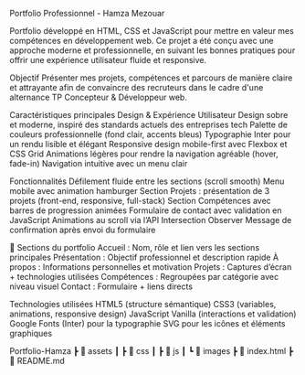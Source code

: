 Portfolio Professionnel - Hamza Mezouar

Portfolio développé en HTML, CSS et JavaScript pour mettre en valeur mes compétences en développement web. Ce projet a été conçu avec une approche moderne et professionnelle, en suivant les bonnes pratiques pour offrir une expérience utilisateur fluide et responsive.

Objectif
Présenter mes projets, compétences et parcours de manière claire et attrayante afin de convaincre des recruteurs dans le cadre d'une alternance TP Concepteur & Développeur web.

Caractéristiques principales
Design & Expérience Utilisateur
Design sobre et moderne, inspiré des standards actuels des entreprises tech
Palette de couleurs professionnelle (fond clair, accents bleus)
Typographie Inter pour un rendu lisible et élégant
Responsive design mobile-first avec Flexbox et CSS Grid
Animations légères pour rendre la navigation agréable (hover, fade-in)
Navigation intuitive avec un menu clair

Fonctionnalités
Défilement fluide entre les sections (scroll smooth)
Menu mobile avec animation hamburger
Section Projets : présentation de 3 projets (front-end, responsive, full-stack)
Section Compétences avec barres de progression animées
Formulaire de contact avec validation en JavaScript
Animations au scroll via l’API Intersection Observer
Message de confirmation après envoi du formulaire

📂 Sections du portfolio
Accueil : Nom, rôle et lien vers les sections principales
Présentation : Objectif professionnel et description rapide
À propos : Informations personnelles et motivation
Projets : Captures d’écran + technologies utilisées
Compétences : Regroupées par catégorie avec niveau visuel
Contact : Formulaire + liens directs

Technologies utilisées
HTML5 (structure sémantique)
CSS3 (variables, animations, responsive design)
JavaScript Vanilla (interactions et validation)
Google Fonts (Inter) pour la typographie
SVG pour les icônes et éléments graphiques


Portfolio-Hamza
 ┣ 📂 assets
 ┃ ┣ 📂 css
 ┃ ┣ 📂 js
 ┃ ┗ 📂 images
 ┣ 📄 index.html
 ┣ 📄 README.md
